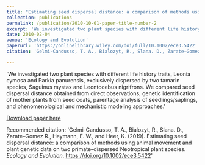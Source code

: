 ```yaml
---
title: "Estimating seed dispersal distance: a comparison of methods using animal movement and plant genetic data on two primate–dispersed Neotropical plant species"
collection: publications
permalink: /publication/2010-10-01-paper-title-number-2
excerpt: 'We investigated two plant species with different life history traits, Leonia cymosa and Parkia panurensis, exclusively dispersed by two tamarin species, Saguinus mystax and Leontocebus nigrifrons. We compared seed dispersal distance obtained from direct observations, genetic identification of mother plants from seed coats, parentage analysis of seedlings/saplings, and phenomenological and mechanistic modeling approaches.'
date: 2010-02-04
venue: 'Ecology and Evolution'
paperurl: 'https://onlinelibrary.wiley.com/doi/full/10.1002/ece3.5422'
citation: 'Gelmi-Candusso, T. A., Bialozyt, R., Slana. D., Zarate–Gomez R., Heymann, E. W., and Heer, K. (2019). Estimating seed dispersal distance: a comparison of methods using animal movement and plant genetic data on two primate–dispersed Neotropical plant species. <i>Ecology and Evolution</i>. https://doi.org/10.1002/ece3.5422'

---
```

'We investigated two plant species with different life history traits, Leonia cymosa and Parkia panurensis, exclusively dispersed by two tamarin species, Saguinus mystax and Leontocebus nigrifrons. We compared seed dispersal distance obtained from direct observations, genetic identification of mother plants from seed coats, parentage analysis of seedlings/saplings, and phenomenological and mechanistic modeling approaches.'

[Download paper here](https://onlinelibrary.wiley.com/doi/epdf/10.1002/ece3.5422)

Recommended citation: 'Gelmi-Candusso, T. A., Bialozyt, R., Slana. D., Zarate–Gomez R., Heymann, E. W., and Heer, K. (2019). Estimating seed dispersal distance: a comparison of methods using animal movement and plant genetic data on two primate–dispersed Neotropical plant species. <i>Ecology and Evolution</i>. https://doi.org/10.1002/ece3.5422'